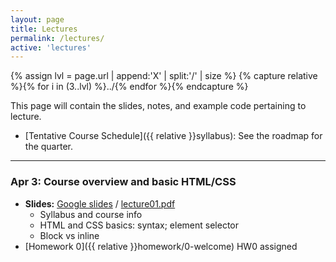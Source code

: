 ```yaml
---
layout: page
title: Lectures
permalink: /lectures/
active: 'lectures'
---
```


{% assign lvl = page.url | append:'X' | split:'/' | size %}
{% capture relative %}{% for i in (3..lvl) %}../{% endfor %}{% endcapture %}

This page will contain the slides, notes, and example code pertaining to lecture.

* [Tentative Course Schedule]({{ relative }}syllabus): See the roadmap for the quarter.

---

### Apr 3: Course overview and basic HTML/CSS
- **Slides:** [Google slides](https://docs.google.com/presentation/d/16Cx_pRg9a4stSVlhH1HcwXMaQwYm0-GtxuGhLi18m-s/edit#slide=id.p) / [lecture01.pdf](01/lecture01.pdf)
  - Syllabus and course info
  - HTML and CSS basics: syntax; element selector
  - Block vs inline
- [Homework 0]({{ relative }}homework/0-welcome) <span class="label">HW0 assigned</span>
